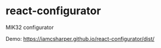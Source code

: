 # react-configurator
MIK32 configurator

Demo: https://iamcsharper.github.io/react-configurator/dist/
